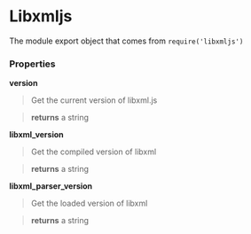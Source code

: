 # Libxmljs 

The module export object that comes from `require('libxmljs')`

### Properties


**version**  

>Get the current version of libxml.js

>**returns** a string

**libxml_version**  

>Get the compiled version of libxml

>**returns** a string

**libxml_parser_version**  

>Get the loaded version of libxml

>**returns** a string
